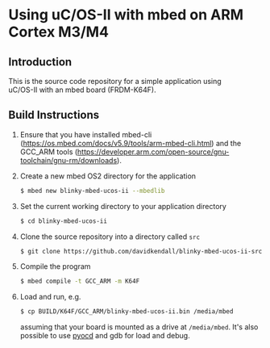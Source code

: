 Using uC/OS-II with mbed on ARM Cortex M3/M4
============================================

Introduction
------------
This is the source code repository for a simple application using  
uC/OS-II with an mbed board (FRDM-K64F).

Build Instructions
------------------

1. Ensure that you have installed mbed-cli
   (https://os.mbed.com/docs/v5.9/tools/arm-mbed-cli.html) and the GCC_ARM
   tools
   (https://developer.arm.com/open-source/gnu-toolchain/gnu-rm/downloads). 

1. Create a new mbed OS2 directory for the application
   
     ```sh
     $ mbed new blinky-mbed-ucos-ii --mbedlib
     ```

1. Set the current working directory to your application directory

     ```sh
     $ cd blinky-mbed-ucos-ii
     ```

1. Clone the source repository into a directory called `src`

     ```sh
     $ git clone https://github.com/davidkendall/blinky-mbed-ucos-ii-src src
     ```

1. Compile the program

     ```sh
     $ mbed compile -t GCC_ARM -m K64F
     ```

1. Load and run, e.g.

     ```sh
     $ cp BUILD/K64F/GCC_ARM/blinky-mbed-ucos-ii.bin /media/mbed
     ```
   assuming that your board is mounted as a drive at `/media/mbed`. It's also 
   possible to use [pyocd](https://github.com/mbedmicro/pyOCD) and gdb for load
   and debug.



